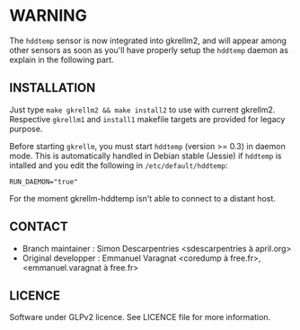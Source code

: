 WARNING
=======

The `hddtemp` sensor is now integrated into gkrellm2, and will appear among other sensors as soon as you'll have properly setup the `hddtemp` daemon as explain in the following part.

## INSTALLATION
Just type `make gkrellm2 && make install2` to use with current gkrellm2.
Respective `gkrellm1` and `install1` makefile targets are provided for legacy purpose.

Before starting `gkrellm`, you must start `hddtemp` (version >= 0.3) in daemon mode.
This is automatically handled in Debian stable (Jessie) if `hddtemp` is intalled and you edit the following in `/etc/default/hddtemp`:

`RUN_DAEMON="true"`

For the moment gkrellm-hddtemp isn't able to connect to a distant host.

## CONTACT
- Branch maintainer : Simon Descarpentries <sdescarpentries à april.org>
- Original developper : Emmanuel Varagnat <coredump à free.fr>,  <emmanuel.varagnat à free.fr>

## LICENCE
Software under GLPv2 licence. See LICENCE file for more information.
